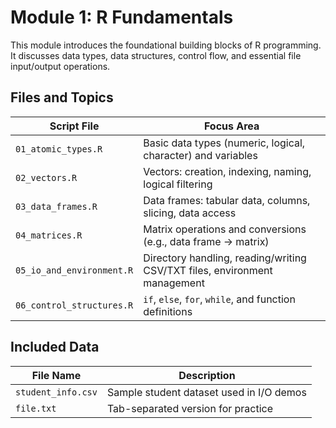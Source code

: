 # Module 1: R Fundamentals

This module introduces the foundational building blocks of R programming. It discusses data types, data structures, control flow, and essential file input/output operations.



## Files and Topics

| Script File               | Focus Area                          |
|---------------------------|--------------------------------------|
| `01_atomic_types.R`       | Basic data types (numeric, logical, character) and variables |
| `02_vectors.R`            | Vectors: creation, indexing, naming, logical filtering        |
| `03_data_frames.R`        | Data frames: tabular data, columns, slicing, data access      |
| `04_matrices.R`           | Matrix operations and conversions (e.g., data frame → matrix) |
| `05_io_and_environment.R` | Directory handling, reading/writing CSV/TXT files, environment management |
| `06_control_structures.R` | `if`, `else`, `for`, `while`, and function definitions        |

## Included Data

| File Name          | Description                              |
|--------------------|------------------------------------------|
| `student_info.csv` | Sample student dataset used in I/O demos |
| `file.txt`         | Tab-separated version for practice       |
